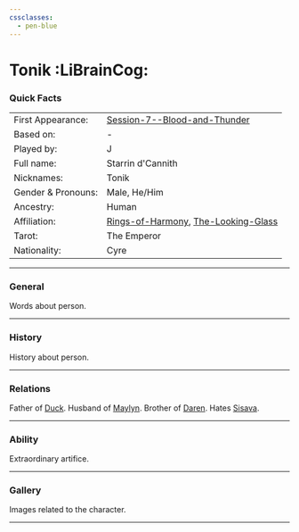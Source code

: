 ```yaml
---
cssclasses:
  - pen-blue
---
```

# Tonik :LiBrainCog:
### Quick Facts

|                    |                                                                                                          |
| ------------------ | -------------------------------------------------------------------------------------------------------- |
| First Appearance:  | [Session-7--Blood-and-Thunder](../-Session-Notes/-1-Gathering-Storms/Session-7--Blood-and-Thunder.md)                        |
| Based on:          | -                                                                                                        |
| Played by:         | J                                                                                                        |
| Full name:         | Starrin d'Cannith                                                                                        |
| Nicknames:         | Tonik                                                                                                    |
| Gender & Pronouns: | Male, He/Him                                                                                             |
| Ancestry:          | Human                                                                                                    |
| Affiliation:       | [Rings-of-Harmony](../-Groups/Rings-of-Harmony.md), [The-Looking-Glass](../-Groups/The-Looking-Glass.md) |
| Tarot:             | The Emperor                                                                                              |
| Nationality:       | Cyre                                                                                                     |
***
### General
Words about person.

***
### History
History about person.

***
### Relations
Father of [Duck](-Player/Duck.md).
Husband of [Maylyn](Maylyn.md).
Brother of [Daren](../../-Sacrosanct/Characters/Daren.md).
Hates [Sisava](-Player/Sisava.md).

***
### Ability
Extraordinary artifice.

***
### Gallery
Images related to the character.

***
